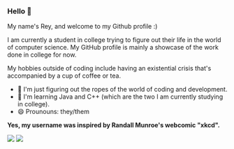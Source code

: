 ### Hello 👋

My name's Rey, and welcome to my Github profile :)

I am currently a student in college trying to figure out their life in the world of computer science. My GitHub profile is mainly a showcase of the work done in college for now.

My hobbies outside of coding include having an existential crisis that's accompanied by a cup of coffee or tea.

- 🔭 I'm just figuring out the ropes of the world of coding and development.
- 🌱 I'm learning Java and C++ (which are the two I am currently studying in college).
- 😄 Prounouns: they/them

**Yes, my username was inspired by Randall Munroe's webcomic "xkcd".**

![](https://github.com/reyhstone/github-stats/blob/master/generated/overview.svg)
![](https://github.com/reyhstone/github-stats/blob/master/generated/languages.svg)
